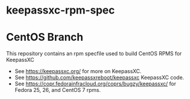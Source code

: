 # keepassxc-rpm-spec
# CentOS Branch
This repository contains an rpm specfile used to build CentOS RPMS for KeepassXC

- See https://keepassxc.org/ for more on KeepassXC.
- See https://github.com/keepassxreboot/keepassxc KeepassXC code.
- See https://copr.fedorainfracloud.org/coprs/bugzy/keepassxc/ for Fedora 25, 26, and CentOS 7 rpms.
